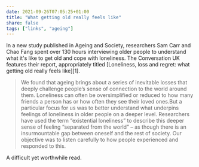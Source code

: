 ```yaml
---
date: 2021-09-26T07:05:25+01:00
title: "What getting old really feels like"
share: false
tags: ["links", "ageing"]
---
```

In a new study published in Ageing and Society, researchers Sam Carr and Chao
Fang spent over 130 hours interviewing older people to understand what it's
like to get old and cope with loneliness. The Conversation UK features their
report, appropriately titled [Loneliness, loss and regret: what getting old really
feels like][1]. 

> We found that ageing brings about a series of inevitable losses that deeply
> challenge people’s sense of connection to the world around them. Loneliness
> can often be oversimplified or reduced to how many friends a person has or
> how often they see their loved ones.But a particular focus for us was to
> better understand what underpins feelings of loneliness in older people on
> a deeper level. Researchers have used the term “existential loneliness” to
> describe this deeper sense of feeling “separated from the world” – as though
> there is an insurmountable gap between oneself and the rest of society. Our
> objective was to listen carefully to how people experienced and responded to
> this.

A difficult yet worthwhile read.

